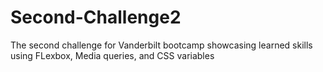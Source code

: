 # Second-Challenge2
The second challenge for Vanderbilt bootcamp showcasing learned skills using FLexbox, Media queries, and CSS variables
